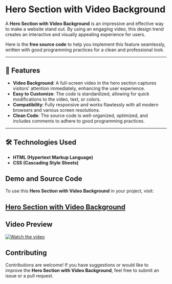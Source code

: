 # Hero Section with Video Background  

A **Hero Section with Video Background** is an impressive and effective way to make a website stand out. By using an engaging video, this design trend creates an interactive and visually appealing experience for users.  

Here is the **free source code** to help you implement this feature seamlessly, written with good programming practices for a clean and professional look.  

---

## 🌟 Features  

- **Video Background**: A full-screen video in the hero section captures visitors’ attention immediately, enhancing the user experience.  
- **Easy to Customize**: The code is standardized, allowing for quick modifications to the video, text, or colors.  
- **Compatibility**: Fully responsive and works flawlessly with all modern browsers and various screen resolutions.  
- **Clean Code**: The source code is well-organized, optimized, and includes comments to adhere to good programming practices.  

---

## 🛠️ Technologies Used  

- **HTML (Hypertext Markup Language)**  
- **CSS (Cascading Style Sheets)**  

## Demo and Source Code

To use this **Hero Section with Video Background** in your project, visit:

## <a href="https://jvcodes.com/hero-section-with-video-background/">Hero Section with Video Background</a>

## Video Preview

[![Watch the video](https://img.youtube.com/vi/QZN7GW-8-_4/0.jpg)](https://www.youtube.com/watch?v=QZN7GW-8-_4)

## Contributing

Contributions are welcome! If you have suggestions or would like to improve the **Hero Section with Video Background**, feel free to submit an issue or a pull request.
